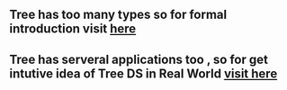 ## Tree has too many types so for formal introduction visit [here](https://practice.geeksforgeeks.org/batch/dsa-4/track/DSASP-Tree/article/MjM0NQ%3D%3D)

## Tree has serveral applications too , so for get intutive idea of Tree DS in Real World [visit here](https://practice.geeksforgeeks.org/batch/dsa-4/track/DSASP-Tree/article/Njc3NA%3D%3D)
